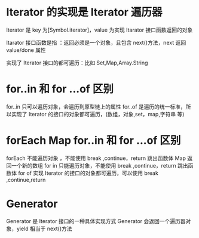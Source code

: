 # Iterator 的实现是 Iterator 遍历器

Iterator 是 key 为[Symbol.iterator]，value 为实现 Itarator 接口函数返回的对象

Itarator 接口函数是指 ：返回必须是一个对象，且包含 next()方法，next 返回 value/done 属性

实现了 Iterator 接口的都可遍历：比如 Set,Map,Array.String

# for..in 和 for ...of 区别

for..in 只可以遍历对象，会遍历到原型链上的属性
for..of 是遍历的统一标准，所以实现了 Iterator 的接口的对象都可遍历，(数组，对象,set，map,字符串 等)

# forEach Map for..in 和 for ...of 区别

forEach 不能遍历对象 ，不能使用 break ,continue，return 跳出函数体
Map 返回一个新的数组
for in 只能遍历对象，不能使用 break ,continue，return 跳出函数体
for of 实现 Iterator 的接口的对象都可遍历，可以使用 break ,continue,return

# Generator

Generator 是 Iterator 接口的一种具体实现方式
Generator 会返回一个遍历器对象，yield 相当于 next()方法
